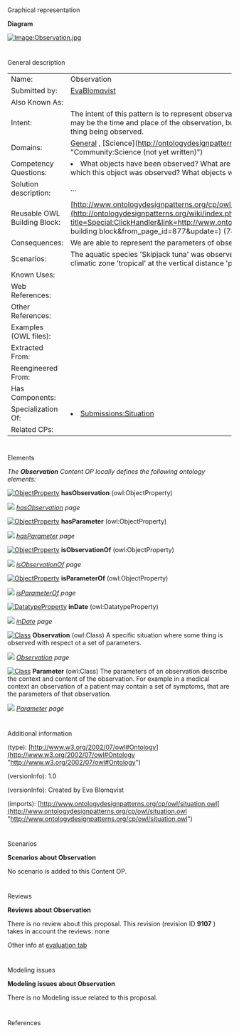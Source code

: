 # 

 Graphical representation



__Diagram__ 





[![Image:Observation.jpg](../images/a/a9/Observation.jpg)](../Image/Observation.jpg "Image:Observation.jpg")





# 

 General description




|  |  |
| --- | --- |
|  Name:  |  Observation  |
|  Submitted by:  | [EvaBlomqvist](../User/EvaBlomqvist "User:EvaBlomqvist")  |
|  Also Known As:  |  |
|  Intent:  |  The intent of this pattern is to represent observations of things, under a set of parameters. Common parameters may be the time and place of the observation, but may be any feature that is observed concerning the specific thing being observed.  |
|  Domains:  | [General](../Community/General "Community:General")  , [Science](http://ontologydesignpatterns.org/wiki/Special:AddData/Domain Form/Community:Science "Community:Science (not yet written)")  |
|  Competency Questions:  | <li>       What objects have been observed? What are the observations of this object? What are the parameters under which this object was observed? What objects were observed under this parameter?      </li> |
|  Solution description:  |  ...  |
|  Reusable OWL Building Block:  | [http://www.ontologydesignpatterns.org/cp/owl/observation.owl](http://ontologydesignpatterns.org/wiki/index.php?title=Special:ClickHandler&link=http://www.ontologydesignpatterns.org/cp/owl/observation.owl&message=OWL building block&from_page_id=877&update=)  (786)  |
|  Consequences:  |  We are able to represent the parameters of observations made.  |
|  Scenarios:  |  The aquatic species 'Skipjack tuna' was observed in 2004 having the exploitation state 'fully exploited' in the climatic zone 'tropical' at the vertical distance 'pelagic'.  |
|  Known Uses:  |  |
|  Web References:  |  |
|  Other References:  |  |
|  Examples (OWL files):  |  |
|  Extracted From:  |  |
|  Reengineered From:  |  |
|  Has Components:  |  |
|  Specialization Of:  | <li><a href="Submissions%253ASituation.html" title="Submissions:Situation">        Submissions:Situation       </a></li> |
|  Related CPs:  |  |



  





# 

 Elements



_The
 __Observation__ 
 Content OP locally defines the following ontology elements:_ 





[![ObjectProperty](../../../../images/thumb/c/c3/ObjectProperty.gif/20px-ObjectProperty.gif)](../Image/ObjectProperty.gif "ObjectProperty")
__hasObservation__ 
 (owl:ObjectProperty)
 
[![](../../../../../../../images/thumb/8/87/ArrowRight.gif/11px-ArrowRight.gif)](../Image/ArrowRight.gif "ArrowRight.gif")
_[hasObservation](../Submissions/Observation/hasObservation "Submissions:Observation/hasObservation") 
 page_ 



[![ObjectProperty](../../../../images/thumb/c/c3/ObjectProperty.gif/20px-ObjectProperty.gif)](../Image/ObjectProperty.gif "ObjectProperty")
__hasParameter__ 
 (owl:ObjectProperty)
 
[![](../../../../../../../images/thumb/8/87/ArrowRight.gif/11px-ArrowRight.gif)](../Image/ArrowRight.gif "ArrowRight.gif")
_[hasParameter](../Submissions/Observation/hasParameter "Submissions:Observation/hasParameter") 
 page_ 



[![ObjectProperty](../../../../images/thumb/c/c3/ObjectProperty.gif/20px-ObjectProperty.gif)](../Image/ObjectProperty.gif "ObjectProperty")
__isObservationOf__ 
 (owl:ObjectProperty)
 
[![](../../../../../../../images/thumb/8/87/ArrowRight.gif/11px-ArrowRight.gif)](../Image/ArrowRight.gif "ArrowRight.gif")
_[isObservationOf](../Submissions/Observation/isObservationOf "Submissions:Observation/isObservationOf") 
 page_ 



[![ObjectProperty](../../../../images/thumb/c/c3/ObjectProperty.gif/20px-ObjectProperty.gif)](../Image/ObjectProperty.gif "ObjectProperty")
__isParameterOf__ 
 (owl:ObjectProperty)
 
[![](../../../../../../../images/thumb/8/87/ArrowRight.gif/11px-ArrowRight.gif)](../Image/ArrowRight.gif "ArrowRight.gif")
_[isParameterOf](../Submissions/Observation/isParameterOf "Submissions:Observation/isParameterOf") 
 page_ 



[![DatatypeProperty](../images/thumb/a/a5/DatatypeProperty.gif/20px-DatatypeProperty.gif)](../Image/DatatypeProperty.gif "DatatypeProperty")
__inDate__ 
 (owl:DatatypeProperty)
 
[![](../../../../../../../images/thumb/8/87/ArrowRight.gif/11px-ArrowRight.gif)](../Image/ArrowRight.gif "ArrowRight.gif")
_[inDate](../Submissions/Observation/inDate "Submissions:Observation/inDate") 
 page_ 



[![Class](../../images/thumb/2/27/Class.gif/20px-Class.gif)](../Image/Class.gif "Class")
__Observation__ 
 (owl:Class) A specific situation where some thing is observed with respect ot a set of parameters.
 
[![](../../../../../../../images/thumb/8/87/ArrowRight.gif/11px-ArrowRight.gif)](../Image/ArrowRight.gif "ArrowRight.gif")
_[Observation](../Submissions/Observation/Observation "Submissions:Observation/Observation") 
 page_ 



[![Class](../../images/thumb/2/27/Class.gif/20px-Class.gif)](../Image/Class.gif "Class")
__Parameter__ 
 (owl:Class) The parameters of an observation describe the context and content of the observation. For example in a medical context an observation of a patient may contain a set of symptoms, that are the parameters of that observation.
 
[![](../../../../../../../images/thumb/8/87/ArrowRight.gif/11px-ArrowRight.gif)](../Image/ArrowRight.gif "ArrowRight.gif")
_[Parameter](../Submissions/Observation/Parameter "Submissions:Observation/Parameter") 
 page_ 


# 

 Additional information



 (type):
 [http://www.w3.org/2002/07/owl#Ontology](http://www.w3.org/2002/07/owl#Ontology "http://www.w3.org/2002/07/owl#Ontology") 




 (versionInfo): 1.0
 



 (versionInfo): Created by Eva Blomqvist
 



 (imports):
 [http://www.ontologydesignpatterns.org/cp/owl/situation.owl](http://www.ontologydesignpatterns.org/cp/owl/situation.owl "http://www.ontologydesignpatterns.org/cp/owl/situation.owl") 




# 

 Scenarios




__Scenarios about Observation__ 


 No scenario is added to this Content OP.
 




# 

 Reviews




__Reviews about Observation__ 


 There is no review about this proposal.
This revision (revision ID
 __9107__ 
 ) takes in account the reviews: none
 



 Other info at
 [evaluation tab](http://ontologydesignpatterns.org/wiki/index.php?title=Submissions:Observation&action=evaluation "http://ontologydesignpatterns.org/wiki/index.php?title=Submissions:Observation&action=evaluation") 





  





# 

 Modeling issues




__Modeling issues about Observation__ 


 There is no Modeling issue related to this proposal.
 




  





# 

 References